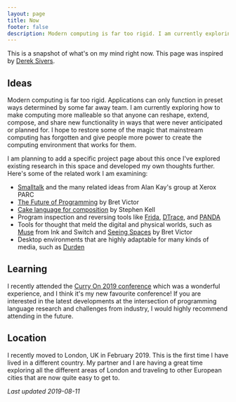```yaml
---
layout: page
title: Now
footer: false
description: Modern computing is far too rigid. I am currently exploring how to make computing more malleable so that anyone can reshape, extend, compose, and share new functionality.
---
```


This is a snapshot of what's on my mind right now. This page was inspired by [Derek Sivers](https://sivers.org/now).

## Ideas

Modern computing is far too rigid. Applications can only function in preset ways
determined by some far away team. I am currently exploring how to make computing
more malleable so that anyone can reshape, extend, compose, and share new
functionality in ways that were never anticipated or planned for. I hope to
restore some of the magic that mainstream computing has forgotten and give
people more power to create the computing environment that works for them.

I am planning to add a specific project page about this once I've explored
existing research in this space and developed my own thoughts further. Here's
some of the related work I am examining:

* [Smalltalk][smalltalk] and the many related ideas from Alan Kay's group at
  Xerox PARC
* [The Future of Programming][futureprog] by Bret Victor
* [Cake language for composition][cake] by Stephen Kell
* Program inspection and reversing tools like [Frida][frida],
  [DTrace][dtrace], and [PANDA][panda]
* Tools for thought that meld the digital and physical worlds, such as
  [Muse][muse] from Ink and Switch and [Seeing Spaces][seeing] by Bret Victor
* Desktop environments that are highly adaptable for many kinds of media, such
  as [Durden][durden]

[futureprog]: http://worrydream.com/#!/dbx
[smalltalk]: http://worrydream.com/EarlyHistoryOfSmalltalk/
[cake]: https://www.cs.kent.ac.uk/people/staff/srk21/research/cake/
[frida]: https://www.frida.re/
[dtrace]: https://en.wikipedia.org/wiki/DTrace
[panda]: https://github.com/panda-re/panda
[muse]: https://www.inkandswitch.com/muse-studio-for-ideas.html
[seeing]: http://worrydream.com/SeeingSpaces/
[durden]: http://durden.arcan-fe.com/

## Learning

I recently attended the [Curry On 2019 conference][curryon2019] which was a
wonderful experience, and I think it's my new favourite conference! If you are
interested in the latest developments at the intersection of programming
language research and challenges from industry, I would highly recommend
attending in the future.

[curryon2019]: https://www.curry-on.org/2019/

## Location

I recently moved to London, UK in February 2019. This is the first time I have
lived in a different country. My partner and I are having a great time exploring
all the different areas of London and traveling to other European cities that
are now quite easy to get to.

_Last updated 2019-08-11_
